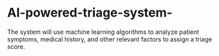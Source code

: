 # AI-powered-triage-system-
The system will use machine learning algorithms to analyze patient symptoms, medical history, and other relevant factors to assign a triage score. 
